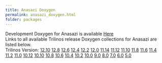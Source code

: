 ```yaml
---
title: Anasazi Doxygen
permalink: anasazi_doxygen.html
folder: packages
---
```


Development Doxygen for Anasazi is available [Here](http://trilinos.org/docs/dev/packages/anasazi/doc/html/index.html)  
Links to all available Trilinos release Doxygen collections for Anasazi are listed below.  
Trilinos Version: [12.10](http://trilinos.org/docs/r12.10/packages/anasazi/doc/html/index.html) [12.8](http://trilinos.org/docs/r12.8/packages/anasazi/doc/html/index.html) [12.6](http://trilinos.org/docs/r12.6/packages/anasazi/doc/html/index.html) [12.4](http://trilinos.org/docs/r12.4/packages/anasazi/doc/html/index.html) [12.2](http://trilinos.org/docs/r12.2/packages/anasazi/doc/html/index.html) [12.0](http://trilinos.org/docs/r12.0/packages/anasazi/doc/html/index.html) [11.14](http://trilinos.org/docs/r11.14/packages/anasazi/doc/html/index.html) [11.12](http://trilinos.org/docs/r11.12/packages/anasazi/doc/html/index.html) [11.10](http://trilinos.org/docs/r11.10/packages/anasazi/doc/html/index.html) [11.8](http://trilinos.org/docs/r11.8/packages/anasazi/doc/html/index.html) [11.6](http://trilinos.org/docs/r11.6/packages/anasazi/doc/html/index.html) [11.4](http://trilinos.org/docs/r11.4/packages/anasazi/doc/html/index.html) [11.2](http://trilinos.org/docs/r11.2/packages/anasazi/doc/html/index.html) [11.0](http://trilinos.org/docs/r11.0/packages/anasazi/doc/html/index.html) [10.12](http://trilinos.org/docs/r10.12/packages/anasazi/doc/html/index.html) [10.10](http://trilinos.org/docs/r10.10/packages/anasazi/doc/html/index.html) [10.8](http://trilinos.org/docs/r10.8/packages/anasazi/doc/html/index.html) [10.6](http://trilinos.org/docs/r10.6/packages/anasazi/doc/html/index.html) [10.4](http://trilinos.org/docs/r10.4/packages/anasazi/doc/html/index.html) [10.2](http://trilinos.org/docs/r10.2/packages/anasazi/doc/html/index.html) [10.0](http://trilinos.org/docs/r10.0/packages/anasazi/doc/html/index.html) [9.0](http://trilinos.org/docs/r9.0/packages/anasazi/doc/html/index.html) [8.0](http://trilinos.org/docs/r8.0/packages/anasazi/doc/html/index.html) [7.0](http://trilinos.org/docs/r7.0/packages/anasazi/doc/html/index.html) [6.0](http://trilinos.org/docs/r6.0/packages/anasazi/doc/html/index.html) [5.0](http://trilinos.org/docs/r5.0/packages/anasazi/doc/html/index.html)